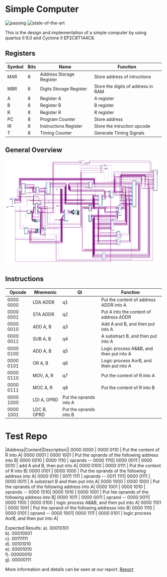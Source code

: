 # Simple Computer
![passing](https://img.shields.io/circleci/project/github/RedSparr0w/node-csgo-parser/master.svg)
![state-of-the-art](https://img.shields.io/badge/label-State--of--the--art-red.svg)

This is the design and implementation of a simple computer by using quartus II 9.0 and Cyclone II EP2C8T144C8. 

## Registers
|Symbol|Bits|Name|Function|
|---|---|---|---|
|MAR | 8 | Address Storage Register| Store address of intructions|
|MBR | 8 | Digits Storage Register | Store the digits of address in RAM|
|A | 8 | Register A | A register |
|B | 8 | Register B | B register |
|R | 8 | Register R | R register |
|PC | 8 | Program Counter | Store address |
|IR | 8 | Instructions Register | Store the intruction opcode|
|T | 8 | Timing Counter | Generate Timing Signals|

## General Overview
![General Overview](./img/总体概览图.png)

## Instructions
|Opcode|Mnemonic|QI|Function|
|---|---|---|---|
|0000 0000| LDA ADDR|q1|Put the content of address ADDR into A|
|0000 0001| STA ADDR|q2|Put A into the content of address ADDR|
|0000 0010| ADD A, B|q3|Add A and B, and then put into A|
|0000 0011| SUB A, B|q4|A substract B, and then put into A|
|0000 0100| ADD A, B|q5|Logic process A&&B, and then put into A|
|0000 0101| OR A, B|q6|Logic process AorB, and then put into A|
|0000 0110| MOV, A, R|q7|Put the content of R into A|
|0000 0111| MOC A, R|q8|Put the content of R into B|
|0000 1000| LDI A, OPRD|Put the oprands into A|
|0000 1001| LDC B, OPRD|Put the oprands into B|

# Test Repo
|Address|Content|Description||
0000 0000 | 0000 0110 | Put the content of R into A|
0000 0001 | 0000 1001 |  Put the oprands of the following address into B|
0000 0010 | 0000 1110 |  oprands -- 0000 1110|
0000 0011 | 0000 0010 |  add A and B, then put into A|
0000 0100 | 0000 0111 |  Put the content of R into B|
0000 0101 | 0000 1000 |  Put the oprands of the following address into A|
0000 0110 | 0011 1111 |  oprands -- 0011 1111|
0000 0111 | 0000 0011 |  A substract B and then put into A|
0000 1000 | 0000 1000 |  Put the oprands of the following address into A|
0000 1001 | 0000 1010 |  oprands -- 0000 1010|
0000 1010 | 0000 1001 |  Put hte oprands of the following address into B|
0000 1011 | 0000 0011 |  oprand -- 0000 0011|
0000 1100 | 0000 0100 |  logic process A&&B, and then put into A|
0000 1101 | 0000 1001 |  Put the oprand of the following addresss into B|
0000 1110 | 0000 0101 |  oprand -- 0000 1001|
0000 1111 | 0000 0101 |  logic process AorB, and then put into A|

Expected Results:
a). 00010101       
b). 00010001       
c). 00111111                 
d). 00101010                     
e). 00001010                
f). 00000010                
g). 00000111                

More information and details can be seen at our report. [Report](./中级计算机的设计与实现.pdf)
